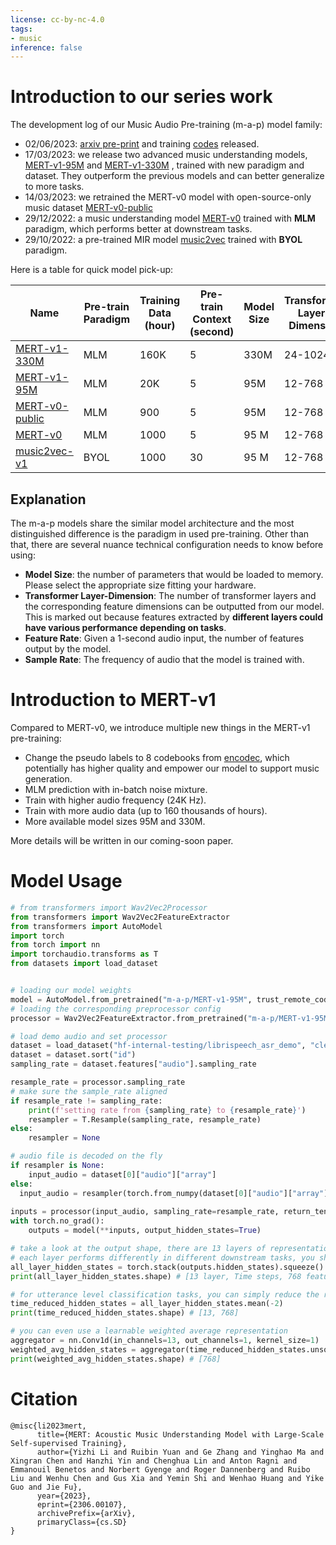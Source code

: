 ```yaml
---
license: cc-by-nc-4.0
tags:
- music
inference: false
---
```


# Introduction to our series work

The development log of our Music Audio Pre-training (m-a-p) model family:
- 02/06/2023: [arxiv pre-print](https://arxiv.org/abs/2306.00107) and training [codes](https://github.com/yizhilll/MERT) released.
- 17/03/2023: we release two advanced music understanding models, [MERT-v1-95M](https://huggingface.co/m-a-p/MERT-v1-95M) and [MERT-v1-330M](https://huggingface.co/m-a-p/MERT-v1-330M) , trained with new paradigm and dataset. They outperform the previous models and can better generalize to more tasks.
- 14/03/2023: we retrained the MERT-v0 model with open-source-only music dataset [MERT-v0-public](https://huggingface.co/m-a-p/MERT-v0-public)
- 29/12/2022: a music understanding model [MERT-v0](https://huggingface.co/m-a-p/MERT-v0) trained with **MLM** paradigm, which performs better at downstream tasks.
- 29/10/2022: a pre-trained MIR model [music2vec](https://huggingface.co/m-a-p/music2vec-v1) trained with **BYOL** paradigm.



Here is a table for quick model pick-up:

| Name                                                         | Pre-train Paradigm | Training Data (hour) | Pre-train Context   (second) | Model Size | Transformer Layer-Dimension | Feature Rate | Sample Rate | Release Date |
| ------------------------------------------------------------ | ------------------ | -------------------- | ---------------------------- | ---------- | --------------------------- | ------------ | ----------- | ------------ |
| [MERT-v1-330M](https://huggingface.co/m-a-p/MERT-v1-330M)    | MLM                | 160K                 | 5                            | 330M       | 24-1024                     | 75 Hz        | 24K Hz      | 17/03/2023   |
| [MERT-v1-95M](https://huggingface.co/m-a-p/MERT-v1-95M)      | MLM                | 20K                  | 5                            | 95M        | 12-768                      | 75 Hz        | 24K Hz      | 17/03/2023   |
| [MERT-v0-public](https://huggingface.co/m-a-p/MERT-v0-public) | MLM                | 900                  | 5                            | 95M        | 12-768                      | 50 Hz        | 16K Hz      | 14/03/2023   |
| [MERT-v0](https://huggingface.co/m-a-p/MERT-v0)              | MLM                | 1000                 | 5                            | 95 M       | 12-768                      | 50 Hz        | 16K Hz      | 29/12/2022   |
| [music2vec-v1](https://huggingface.co/m-a-p/music2vec-v1)    | BYOL               | 1000                 | 30                           | 95 M       | 12-768                      | 50 Hz        | 16K Hz      | 30/10/2022   |

## Explanation

The m-a-p models share the similar model architecture and the most distinguished difference is the paradigm in used pre-training. Other than that, there are several nuance technical configuration needs to know before using:

- **Model Size**: the number of parameters that would be loaded to memory. Please select the appropriate size fitting your hardware.
- **Transformer Layer-Dimension**: The number of transformer layers and the corresponding feature dimensions can be outputted from our model. This is marked out because features extracted by **different layers could have various performance depending on tasks**.
- **Feature Rate**: Given a 1-second audio input, the number of features output by the model.
- **Sample Rate**: The frequency of audio that the model is trained with.



# Introduction to MERT-v1

Compared to MERT-v0, we introduce multiple new things in the MERT-v1 pre-training:

- Change the pseudo labels to 8 codebooks from [encodec](https://github.com/facebookresearch/encodec), which potentially has higher quality and empower our model to support music generation.
- MLM prediction with in-batch noise mixture.
- Train with higher audio frequency (24K Hz).
- Train with more audio data (up to 160 thousands of hours).
- More available model sizes 95M and 330M.



More details will be written in our coming-soon paper.



# Model Usage

```python
# from transformers import Wav2Vec2Processor
from transformers import Wav2Vec2FeatureExtractor
from transformers import AutoModel
import torch
from torch import nn
import torchaudio.transforms as T
from datasets import load_dataset


# loading our model weights
model = AutoModel.from_pretrained("m-a-p/MERT-v1-95M", trust_remote_code=True)
# loading the corresponding preprocessor config
processor = Wav2Vec2FeatureExtractor.from_pretrained("m-a-p/MERT-v1-95M",trust_remote_code=True)

# load demo audio and set processor
dataset = load_dataset("hf-internal-testing/librispeech_asr_demo", "clean", split="validation")
dataset = dataset.sort("id")
sampling_rate = dataset.features["audio"].sampling_rate

resample_rate = processor.sampling_rate
# make sure the sample_rate aligned
if resample_rate != sampling_rate:
    print(f'setting rate from {sampling_rate} to {resample_rate}')
    resampler = T.Resample(sampling_rate, resample_rate)
else:
    resampler = None

# audio file is decoded on the fly
if resampler is None:
	input_audio = dataset[0]["audio"]["array"]
else:
  input_audio = resampler(torch.from_numpy(dataset[0]["audio"]["array"]))
  
inputs = processor(input_audio, sampling_rate=resample_rate, return_tensors="pt")
with torch.no_grad():
    outputs = model(**inputs, output_hidden_states=True)

# take a look at the output shape, there are 13 layers of representation
# each layer performs differently in different downstream tasks, you should choose empirically
all_layer_hidden_states = torch.stack(outputs.hidden_states).squeeze()
print(all_layer_hidden_states.shape) # [13 layer, Time steps, 768 feature_dim]

# for utterance level classification tasks, you can simply reduce the representation in time
time_reduced_hidden_states = all_layer_hidden_states.mean(-2)
print(time_reduced_hidden_states.shape) # [13, 768]

# you can even use a learnable weighted average representation
aggregator = nn.Conv1d(in_channels=13, out_channels=1, kernel_size=1)
weighted_avg_hidden_states = aggregator(time_reduced_hidden_states.unsqueeze(0)).squeeze()
print(weighted_avg_hidden_states.shape) # [768]
```



# Citation

```shell
@misc{li2023mert,
      title={MERT: Acoustic Music Understanding Model with Large-Scale Self-supervised Training}, 
      author={Yizhi Li and Ruibin Yuan and Ge Zhang and Yinghao Ma and Xingran Chen and Hanzhi Yin and Chenghua Lin and Anton Ragni and Emmanouil Benetos and Norbert Gyenge and Roger Dannenberg and Ruibo Liu and Wenhu Chen and Gus Xia and Yemin Shi and Wenhao Huang and Yike Guo and Jie Fu},
      year={2023},
      eprint={2306.00107},
      archivePrefix={arXiv},
      primaryClass={cs.SD}
}
```